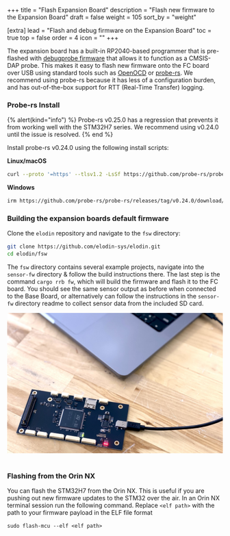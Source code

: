 +++
title = "Flash Expansion Board"
description = "Flash new firmware to the Expansion Board"
draft = false
weight = 105
sort_by = "weight"

[extra]
lead = "Flash and debug firmware on the Expansion Board"
toc = true
top = false
order = 4
icon = ""
+++


The expansion board has a built-in RP2040-based programmer that is pre-flashed with [debugprobe firmware](https://github.com/elodin-sys/debugprobe)
that allows it to function as a CMSIS-DAP probe. This makes it easy to flash new firmware onto the FC board over USB using standard tools such as
[OpenOCD](https://openocd.org/) or [probe-rs](https://probe.rs/). We recommend using probe-rs because it has less of a configuration burden, and
has out-of-the-box support for RTT (Real-Time Transfer) logging.

### Probe-rs Install

{% alert(kind="info") %}
Probe-rs v0.25.0 has a regression that prevents it from working well with the STM32H7 series. We recommend using v0.24.0 until the issue is resolved.
{% end %}

Install probe-rs v0.24.0 using the following install scripts:

**Linux/macOS**
```sh
curl --proto '=https' --tlsv1.2 -LsSf https://github.com/probe-rs/probe-rs/releases/tag/v0.24.0/download/probe-rs-tools-installer.sh | sh
```

**Windows**
```sh
irm https://github.com/probe-rs/probe-rs/releases/tag/v0.24.0/download/probe-rs-tools-installer.ps1 | iex
```

### Building the expansion boards default firmware

Clone the `elodin` repository and navigate to the `fsw` directory:

```sh
git clone https://github.com/elodin-sys/elodin.git
cd elodin/fsw
```

The `fsw` directory contains several example projects, navigate into the `sensor-fw` directory & follow the build instructions there. The
last step is the command `cargo rrb fw`, which will build the firmware and flash it to the FC board. You should see the same sensor output as before
when connected to the Base Board, or alternatively can follow the instructions in the `sensor-fw` directory readme to collect sensor data
from the included SD card.

<img src="/assets/aleph-flash-fc.jpg" alt="aleph-flash-fc"/>
<br></br>


### Flashing from the Orin NX


You can flash the STM32H7 from the Orin NX. This is useful if you are pushing out new firmware updates to the STM32 over the air. In an Orin NX terminal session run the following command. Replace `<elf path>` with the path to your firmware payload in the ELF file format

```
sudo flash-mcu --elf <elf path>
```
